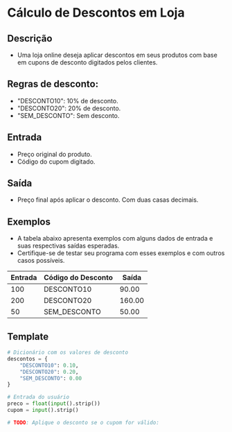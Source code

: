 # Cálculo de Descontos em Loja

## Descrição

* Uma loja online deseja aplicar descontos em seus produtos com base em cupons de desconto digitados pelos clientes.

##  Regras de desconto:

* "DESCONTO10": 10% de desconto.
* "DESCONTO20": 20% de desconto.
* "SEM_DESCONTO": Sem desconto.

## Entrada

* Preço original do produto.
* Código do cupom digitado.

## Saída

* Preço final após aplicar o desconto. Com duas casas decimais.

## Exemplos

* A tabela abaixo apresenta exemplos com alguns dados de entrada e suas respectivas saídas esperadas. 
* Certifique-se de testar seu programa com esses exemplos e com outros casos possíveis.

| Entrada | Código do Desconto | Saída   |
|---------|--------------------|---------|
| 100     | DESCONTO10         | 90.00   |
| 200     | DESCONTO20         | 160.00  |
| 50      | SEM_DESCONTO       | 50.00   |

## Template

```Python
# Dicionário com os valores de desconto
descontos = {
    "DESCONTO10": 0.10,
    "DESCONTO20": 0.20,
    "SEM_DESCONTO": 0.00
}

# Entrada do usuário
preco = float(input().strip())
cupom = input().strip()

# TODO: Aplique o desconto se o cupom for válido:
```
